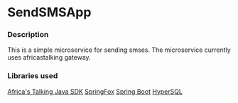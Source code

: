 # SendSMSApp

### Description 
This is a simple microservice for sending smses. The microservice currently uses africastalking gateway.

### Libraries used
[Africa's Talking Java SDK](https://github.com/AfricasTalkingLtd/africastalking-java)
[SpringFox](https://springfox.github.io/springfox)
[Spring Boot](https://plugins.gradle.org/plugin/org.springframework.boot)
[HyperSQL](http://hsqldb.org)
